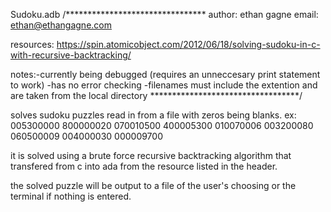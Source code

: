 Sudoku.adb
/********************************
author: ethan gagne
email: ethan@ethangagne.com

resources: https://spin.atomicobject.com/2012/06/18/solving-sudoku-in-c-with-recursive-backtracking/


notes:-currently being debugged (requires an unneccesary print statement to work)
      -has no error checking
      -filenames must include the extention and are taken from the local directory
**********************************/

solves sudoku puzzles read in from a file with zeros being blanks.
ex:
005300000
800000020
070010500
400005300
010070006
003200080
060500009
004000030
000009700

it is solved using a brute force recursive backtracking algorithm that transfered from c into ada from the resource listed in the header.

the solved puzzle will be output to a file of the user's choosing or the terminal if nothing is entered.
